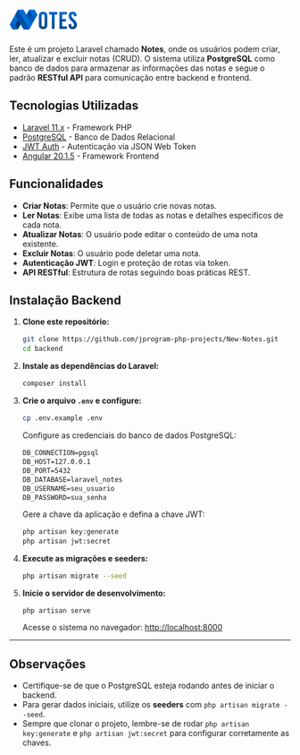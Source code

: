 # ![Logo](public/assets/images/logo.png)

Este é um projeto Laravel chamado **Notes**, onde os usuários podem criar, ler, atualizar e excluir notas (CRUD). O sistema utiliza **PostgreSQL** como banco de dados para armazenar as informações das notas e segue o padrão **RESTful API** para comunicação entre backend e frontend.

## Tecnologias Utilizadas

* [Laravel 11.x](https://laravel.com/) - Framework PHP
* [PostgreSQL](https://www.postgresql.org/) - Banco de Dados Relacional
* [JWT Auth](https://jwt.io/) - Autenticação via JSON Web Token
* [Angular 20.1.5](https://angular.dev/) - Framework Frontend

## Funcionalidades

* **Criar Notas**: Permite que o usuário crie novas notas.
* **Ler Notas**: Exibe uma lista de todas as notas e detalhes específicos de cada nota.
* **Atualizar Notas**: O usuário pode editar o conteúdo de uma nota existente.
* **Excluir Notas**: O usuário pode deletar uma nota.
* **Autenticação JWT**: Login e proteção de rotas via token.
* **API RESTful**: Estrutura de rotas seguindo boas práticas REST.

## Instalação Backend

1. **Clone este repositório:**

   ```bash
   git clone https://github.com/jprogram-php-projects/New-Notes.git
   cd backend
   ```

2. **Instale as dependências do Laravel:**

   ```bash
   composer install
   ```

3. **Crie o arquivo `.env` e configure:**

   ```bash
   cp .env.example .env
   ```

   Configure as credenciais do banco de dados PostgreSQL:

   ```env
   DB_CONNECTION=pgsql
   DB_HOST=127.0.0.1
   DB_PORT=5432
   DB_DATABASE=laravel_notes
   DB_USERNAME=seu_usuario
   DB_PASSWORD=sua_senha
   ```

   Gere a chave da aplicação e defina a chave JWT:

   ```bash
   php artisan key:generate
   php artisan jwt:secret
   ```

4. **Execute as migrações e seeders:**

   ```bash
   php artisan migrate --seed
   ```

5. **Inicie o servidor de desenvolvimento:**

   ```bash
   php artisan serve
   ```

   Acesse o sistema no navegador: [http://localhost:8000](http://localhost:8000)

---

## Observações

* Certifique-se de que o PostgreSQL esteja rodando antes de iniciar o backend.
* Para gerar dados iniciais, utilize os **seeders** com `php artisan migrate --seed`.
* Sempre que clonar o projeto, lembre-se de rodar `php artisan key:generate` e `php artisan jwt:secret` para configurar corretamente as chaves.
